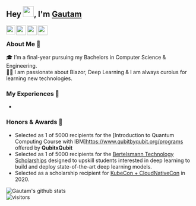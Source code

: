 ## Hey <img src="https://github.com/TheDudeThatCode/TheDudeThatCode/blob/master/Assets/Hi.gif" width="29px">, I'm [Gautam](https://kunal-kushwaha.github.io)

<a href="https://www.linkedin.com/in/predator-coder/">
  <img align="left" width="24px" src="https://cdn.jsdelivr.net/npm/simple-icons@v3/icons/linkedin.svg"  />
</a>
<a href="https://twitter.com/predator_coder">
  <img align="left" width="26px" src="https://cdn.jsdelivr.net/npm/simple-icons@v3/icons/twitter.svg" />
</a>
<a href="mailto:prajapatgautam2017@gmail.com">
  <img align="left" width="26px" src="https://cdn.jsdelivr.net/npm/simple-icons@v3/icons/gmail.svg" />
</a>
<a href="http://dev.to/predatorcoder">
  <img align="left" width="26px" src="https://cdn.jsdelivr.net/npm/simple-icons@v3/icons/medium.svg" />
</a>

<br />

### About Me 🚀
🎓 I’m a final-year pursuing my Bachelors in Computer Science & Engineering. </br>
👨‍💻  I am passionate about Blazor, Deep Learning & I am always curoius for learning new technologies. </br>

### My Experiences 🙌
- 

### Honors & Awards 🏅

- Selected as 1 of 5000 recipients for the [Introduction to Quantum Computing Course with IBM]<https://www.qubitbyqubit.org/programs> offered by <b>QubitxQubit</b>
- Selected as 1 of 5000 recipients for the [Bertelsmann Technology Scholarships](https://sites.google.com/udacity.com/bertelsmann-challenge/home?authuser=0) designed to upskill students interested in deep learning to build and deploy state-of-the-art deep learning models.
- Selected as a scholarship recipient for [KubeCon + CloudNativeCon](https://events19.linuxfoundation.org/events/kubecon-cloudnativecon-north-america-2019/) in 2020.

![Gautam's github stats](https://github-readme-stats.vercel.app/api?username=predator-coder&show_icons=true&hide_border=true)
<br />
![visitors](https://visitor-badge.laobi.icu/badge?page_id=predator-coder.predator-coder)
